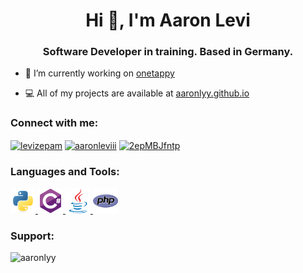 <h1 align="center">Hi 🖤, I'm Aaron Levi</h1>
<h3 align="center">Software Developer in training. Based in Germany.</h3>

- 🔭 I’m currently working on [onetappy](https://github.com/aaronlyy/onetappy)

- 💻 All of my projects are available at [aaronlyy.github.io](https://aaronlyy.github.io)

<h3 align="left">Connect with me:</h3>
<p align="left">
<a href="https://twitter.com/levizepam" target="blank"><img align="center" src="https://cdn.jsdelivr.net/npm/simple-icons@3.0.1/icons/twitter.svg" alt="levizepam" height="30" width="40" /></a>
<a href="https://instagram.com/aaronleviii" target="blank"><img align="center" src="https://cdn.jsdelivr.net/npm/simple-icons@3.0.1/icons/instagram.svg" alt="aaronleviii" height="30" width="40" /></a>
<a href="https://discord.gg/2epMBJfntp" target="blank"><img align="center" src="https://cdn.jsdelivr.net/npm/simple-icons@3.0.1/icons/discord.svg" alt="2epMBJfntp" height="30" width="40" /></a>
</p>

<h3 align="left">Languages and Tools:</h3>
<p align="left"> <a href="https://www.python.org" target="_blank"> <img src="https://raw.githubusercontent.com/devicons/devicon/master/icons/python/python-original.svg" alt="python" width="40" height="40"/> </a> <a href="https://www.w3schools.com/cs/" target="_blank"> <img src="https://raw.githubusercontent.com/devicons/devicon/master/icons/csharp/csharp-original.svg" alt="csharp" width="40" height="40"/> </a> <a href="https://www.java.com" target="_blank"> <img src="https://raw.githubusercontent.com/devicons/devicon/master/icons/java/java-original.svg" alt="java" width="40" height="40"/> </a> <a href="https://www.php.net" target="_blank"> <img src="https://raw.githubusercontent.com/devicons/devicon/master/icons/php/php-original.svg" alt="php" width="40" height="40"/> </a> </p>

<h3 align="left">Support:</h3>
<p><a href="https://www.buymeacoffee.com/aaronlyy"> <img align="left" src="https://cdn.buymeacoffee.com/buttons/v2/default-yellow.png" height="50" width="210" alt="aaronlyy" /></a></p><br><br>
